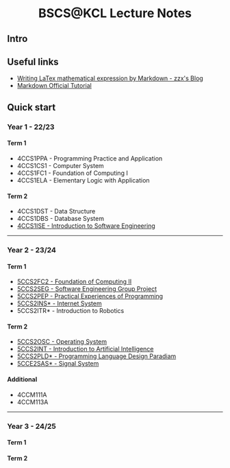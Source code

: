 <h1 align="center"> BSCS@KCL Lecture Notes </h1>

## Intro



## Useful links
- [Writing LaTex mathematical expression by Markdown - zzx's Blog](http://home.ustc.edu.cn/~zzx2002/new/2021/08/04/mathjax/#!)
- [Markdown Official Tutorial](https://markdown.com.cn)

## Quick start

### Year 1 - 22/23
#### Term 1
- 4CCS1PPA - Programming Practice and Application
- 4CCS1CS1 - Computer System
- 4CCS1FC1 - Foundation of Computing I
- 4CCS1ELA - Elementary Logic with Application
#### Term 2
- 4CCS1DST - Data Structure
- 4CCS1DBS - Database System
- [4CCS1ISE - Introduction to Software Engineering](year1/4ccs1ise.md)

---

### Year 2 - 23/24

#### Term 1
- [5CCS2FC2 - Foundation of Computing II](year2/5ccs2fc2.md)
- [5CCS2SEG - Software Engineering Group Project](year2/5ccs2seg.md)
- [5CCS2PEP - Practical Experiences of Programming](year2/5ccs2pep.md) 
- [5CCS2INS* - Internet System](year2/5ccs2ins.md)
- 5CCS2ITR* - Introduction to Robotics

#### Term 2
- [5CCS2OSC - Operating System](year2/5ccs2osc.md)
- [5CCS2INT - Introduction to Artificial Intelligence](year2/5ccs2int.md)
- [5CCS2PLD* - Programming Language Design Paradiam](year2/5ccs2pld.md)
- [5CCE2SAS* - Signal System](year2/5cce2sas.md)

#### Additional
- 4CCM111A
- 4CCM113A

---

### Year 3 - 24/25

#### Term 1
#### Term 2